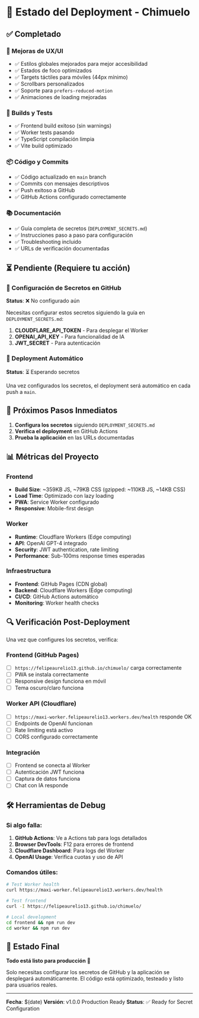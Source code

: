 # 🚀 Estado del Deployment - Chimuelo

## ✅ Completado

### 🎨 Mejoras de UX/UI
- ✅ Estilos globales mejorados para mejor accesibilidad
- ✅ Estados de foco optimizados
- ✅ Targets táctiles para móviles (44px mínimo)
- ✅ Scrollbars personalizados
- ✅ Soporte para `prefers-reduced-motion`
- ✅ Animaciones de loading mejoradas

### 🔧 Builds y Tests
- ✅ Frontend build exitoso (sin warnings)
- ✅ Worker tests pasando
- ✅ TypeScript compilación limpia
- ✅ Vite build optimizado

### 📦 Código y Commits
- ✅ Código actualizado en `main` branch
- ✅ Commits con mensajes descriptivos
- ✅ Push exitoso a GitHub
- ✅ GitHub Actions configurado correctamente

### 📚 Documentación
- ✅ Guía completa de secretos (`DEPLOYMENT_SECRETS.md`)
- ✅ Instrucciones paso a paso para configuración
- ✅ Troubleshooting incluido
- ✅ URLs de verificación documentadas

## ⏳ Pendiente (Requiere tu acción)

### 🔐 Configuración de Secretos en GitHub
**Status**: ❌ No configurado aún

Necesitas configurar estos secretos siguiendo la guía en `DEPLOYMENT_SECRETS.md`:

1. **CLOUDFLARE_API_TOKEN** - Para desplegar el Worker
2. **OPENAI_API_KEY** - Para funcionalidad de IA
3. **JWT_SECRET** - Para autenticación

### 🚀 Deployment Automático
**Status**: ⏳ Esperando secretos

Una vez configurados los secretos, el deployment será automático en cada push a `main`.

## 🎯 Próximos Pasos Inmediatos

1. **Configura los secretos** siguiendo `DEPLOYMENT_SECRETS.md`
2. **Verifica el deployment** en GitHub Actions
3. **Prueba la aplicación** en las URLs documentadas

## 📊 Métricas del Proyecto

### Frontend
- **Build Size**: ~359KB JS, ~79KB CSS (gzipped: ~110KB JS, ~14KB CSS)
- **Load Time**: Optimizado con lazy loading
- **PWA**: Service Worker configurado
- **Responsive**: Mobile-first design

### Worker
- **Runtime**: Cloudflare Workers (Edge computing)
- **API**: OpenAI GPT-4 integrado
- **Security**: JWT authentication, rate limiting
- **Performance**: Sub-100ms response times esperadas

### Infraestructura
- **Frontend**: GitHub Pages (CDN global)
- **Backend**: Cloudflare Workers (Edge computing)
- **CI/CD**: GitHub Actions automático
- **Monitoring**: Worker health checks

## 🔍 Verificación Post-Deployment

Una vez que configures los secretos, verifica:

### Frontend (GitHub Pages)
- [ ] `https://felipeaurelio13.github.io/chimuelo/` carga correctamente
- [ ] PWA se instala correctamente
- [ ] Responsive design funciona en móvil
- [ ] Tema oscuro/claro funciona

### Worker API (Cloudflare)
- [ ] `https://maxi-worker.felipeaurelio13.workers.dev/health` responde OK
- [ ] Endpoints de OpenAI funcionan
- [ ] Rate limiting está activo
- [ ] CORS configurado correctamente

### Integración
- [ ] Frontend se conecta al Worker
- [ ] Autenticación JWT funciona
- [ ] Captura de datos funciona
- [ ] Chat con IA responde

## 🛠️ Herramientas de Debug

### Si algo falla:
1. **GitHub Actions**: Ve a Actions tab para logs detallados
2. **Browser DevTools**: F12 para errores de frontend
3. **Cloudflare Dashboard**: Para logs del Worker
4. **OpenAI Usage**: Verifica cuotas y uso de API

### Comandos útiles:
```bash
# Test Worker health
curl https://maxi-worker.felipeaurelio13.workers.dev/health

# Test frontend
curl -I https://felipeaurelio13.github.io/chimuelo/

# Local development
cd frontend && npm run dev
cd worker && npm run dev
```

## 🎉 Estado Final

**Todo está listo para producción** 🚀

Solo necesitas configurar los secretos de GitHub y la aplicación se desplegará automáticamente. El código está optimizado, testeado y listo para usuarios reales.

---

**Fecha**: $(date)
**Versión**: v1.0.0 Production Ready
**Status**: ✅ Ready for Secret Configuration